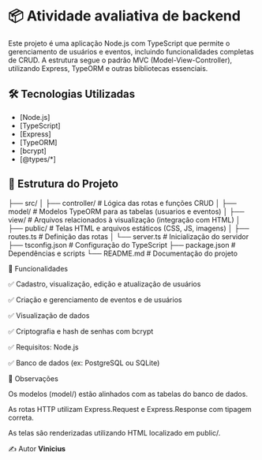 # 📦 Atividade avaliativa de backend

Este projeto é uma aplicação Node.js com TypeScript que permite o gerenciamento de usuários e eventos, incluindo funcionalidades completas de CRUD. A estrutura segue o padrão MVC (Model-View-Controller), utilizando Express, TypeORM e outras bibliotecas essenciais.

## 🛠️ Tecnologias Utilizadas

- [Node.js]
- [TypeScript]
- [Express]
- [TypeORM]
- [bcrypt]
- [@types/*]


## 📁 Estrutura do Projeto

├── src/
│ ├── controller/ # Lógica das rotas e funções CRUD
│ ├── model/ # Modelos TypeORM para as tabelas (usuarios e eventos)
│ ├── view/ # Arquivos relacionados à visualização (integração com HTML)
│ ├── public/ # Telas HTML e arquivos estáticos (CSS, JS, imagens)
│ ├── routes.ts # Definição das rotas
│ └── server.ts # Inicialização do servidor
├── tsconfig.json # Configuração do TypeScript
├── package.json # Dependências e scripts
└── README.md # Documentação do projeto


🧪 Funcionalidades

✅ Cadastro, visualização, edição e atualização de usuários

✅ Criação e gerenciamento de eventos e de usuários

✅ Visualização de dados

✅ Criptografia e hash de senhas com bcrypt

✅ Requisitos: Node.js 

✅ Banco de dados (ex: PostgreSQL ou SQLite)


📌 Observações

Os modelos (model/) estão alinhados com as tabelas do banco de dados.

As rotas HTTP utilizam Express.Request e Express.Response com tipagem correta.

As telas são renderizadas utilizando HTML localizado em public/.

✍️ Autor
**Vinicius**


